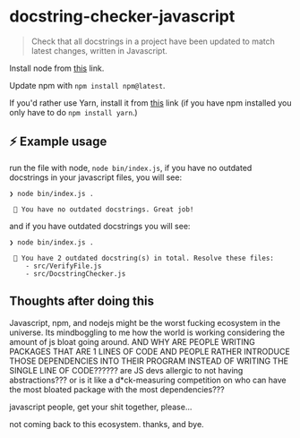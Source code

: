 # docstring-checker-javascript
> Check that all docstrings in a project have been updated to match latest changes, written in Javascript.

Install node from [this](https://nodejs.org/en/download/package-manager) link.

Update npm with `npm install npm@latest`.

If you'd rather use Yarn, install it from [this](https://classic.yarnpkg.com/lang/en/docs/install/#debian-stable) link (if you have npm installed you only have to do `npm install yarn`.)

## ⚡ Example usage

run the file with node, `node bin/index.js`, if you have no outdated docstrings in your javascript files, you will see:

```
❯ node bin/index.js .

 🎉 You have no outdated docstrings. Great job!
```

and if you have outdated docstrings you will see:

```
❯ node bin/index.js .

 🧸 You have 2 outdated docstring(s) in total. Resolve these files:
    - src/VerifyFile.js
    - src/DocstringChecker.js
```

## Thoughts after doing this

Javascript, npm, and nodejs might be the worst fucking ecosystem in the universe. Its mindboggling to me how the world is working considering the amount of js bloat going around. AND WHY ARE PEOPLE WRITING PACKAGES THAT ARE 1 LINES OF CODE AND PEOPLE RATHER INTRODUCE THOSE DEPENDENCIES INTO THEIR PROGRAM INSTEAD OF WRITING THE SINGLE LINE OF CODE?????? are JS devs allergic to not having abstractions??? or is it like a d*ck-measuring competition on who can have the most bloated package with the most dependencies???

javascript people, get your shit together, please...

not coming back to this ecosystem. thanks, and bye.
